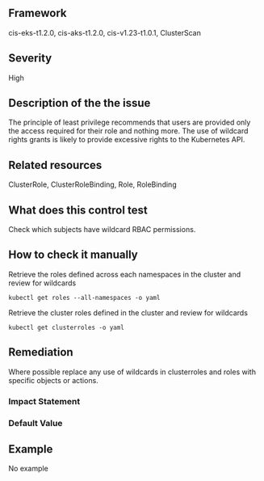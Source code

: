 ## Framework
cis-eks-t1.2.0, cis-aks-t1.2.0, cis-v1.23-t1.0.1, ClusterScan
 
## Severity
High

## Description of the the issue
The principle of least privilege recommends that users are provided only the access required for their role and nothing more. The use of wildcard rights grants is likely to provide excessive rights to the Kubernetes API.
 
## Related resources
ClusterRole, ClusterRoleBinding, Role, RoleBinding
 
## What does this control test
Check which subjects have wildcard RBAC permissions.
 
## How to check it manually
Retrieve the roles defined across each namespaces in the cluster and review for wildcards

 
```
kubectl get roles --all-namespaces -o yaml

```
 Retrieve the cluster roles defined in the cluster and review for wildcards

 
```
kubectl get clusterroles -o yaml

```
## Remediation
Where possible replace any use of wildcards in clusterroles and roles with specific objects or actions.
 
### Impact Statement

### Default Value

## Example
No example
